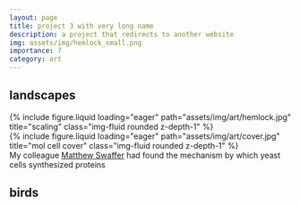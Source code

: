```yaml
---
layout: page
title: project 3 with very long name
description: a project that redirects to another website
img: assets/img/hemlock_small.png
importance: 7
category: art
---
```


## landscapes
<div class="row">
    <div class="col-sm-6 mt-3 mt-md-0">
        {% include figure.liquid loading="eager" path="assets/img/art/hemlock.jpg" title="scaling" class="img-fluid rounded z-depth-1" %}
    </div>
    <div class="col-sm-4 mt-3 mt-md-0">
        {% include figure.liquid loading="eager" path="assets/img/art/cover.jpg" title="mol cell cover" class="img-fluid rounded z-depth-1" %}
    </div>
</div>
<div class="caption">
    My colleague <a href="https://swafferlab.co.uk/">Matthew Swaffer</a> had found the mechanism by which yeast
    cells synthesized proteins
</div>

## birds
